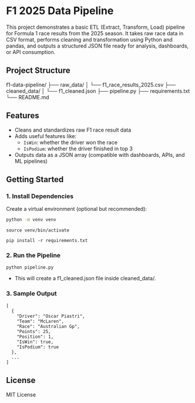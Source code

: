 # F1 2025 Data Pipeline

This project demonstrates a basic ETL (Extract, Transform, Load) pipeline for Formula 1 race results from the 2025 season. It takes raw race data in CSV format, performs cleaning and transformation using Python and pandas, and outputs a structured JSON file ready for analysis, dashboards, or API consumption.

## Project Structure

f1-data-pipeline/
├── raw_data/
│ └── f1_race_results_2025.csv
├── cleaned_data/
│ └── f1_cleaned.json
├── pipeline.py
├── requirements.txt
└── README.md

## Features

- Cleans and standardizes raw F1 race result data
- Adds useful features like:
  - `IsWin`: whether the driver won the race
  - `IsPodium`: whether the driver finished in top 3
- Outputs data as a JSON array (compatible with dashboards, APIs, and ML pipelines)

## Getting Started

### 1. Install Dependencies

Create a virtual environment (optional but recommended):

```bash
python -m venv venv
```

```
source venv/bin/activate
```

```
pip install -r requirements.txt
```

### 2. Run the Pipeline

```
python pipeline.py
```

- This will create a f1_cleaned.json file inside cleaned_data/.

### 3. Sample Output

```
[
  {
    "Driver": "Oscar Piastri",
    "Team": "McLaren",
    "Race": "Australian Gp",
    "Points": 25,
    "Position": 1,
    "IsWin": true,
    "IsPodium": true
  },
  ...
]
```

## License

MIT License

